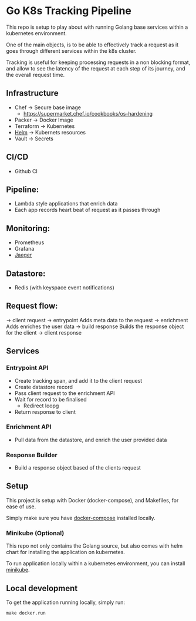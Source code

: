 # Go K8s Tracking Pipeline

This repo is setup to play about with running Golang base services within a kubernetes environment.

One of the main objects, is to be able to effectively track a request as it goes through different services within the k8s cluster.

Tracking is useful for keeping processing requests in a non blocking format, and allow to see the latency of the request at each step of its journey, and the overall request time.

## Infrastructure
* Chef -> Secure base image
  * https://supermarket.chef.io/cookbooks/os-hardening
* Packer -> Docker Image
* Terraform -> Kubernetes
* [Helm](https://helm.sh/) -> Kubernets resources
* Vault -> Secrets

## CI/CD
* Github CI

## Pipeline:
* Lambda style applications that enrich data
* Each app records heart beat of request as it passes through

## Monitoring:
* Prometheus
* Grafana
* [Jaeger](https://www.jaegertracing.io)

## Datastore:
* Redis (with keyspace event notifications)

## Request flow:
-> client request
-> entrypoint
    Adds meta data to the request
-> enrichment
    Adds enriches the user data
-> build response
    Builds the response object for the client
-> client response


## Services
### Entrypoint API
* Create tracking span, and add it to the client request
* Create datastore record
* Pass client request to the enrichment API
* Wait for record to be finalised
  * Redirect loopg
* Return response to client

### Enrichment API
* Pull data from the datastore, and enrich the user provided data

### Response Builder
* Build a response object based of the clients request

## Setup

This project is setup with Docker (docker-compose), and Makefiles, for ease of use.

Simply make sure you have [docker-compose](https://docs.docker.com/compose/install/) installed locally.

### Minikube (Optional)

This repo not only contains the Golang source, but also comes with helm chart for installing the application on kubernetes.

To run application locally within a kubernetes environment, you can install [minikube](https://minikube.sigs.k8s.io/docs/start/).

## Local development

To get the application running locally, simply run:

    make docker.run
